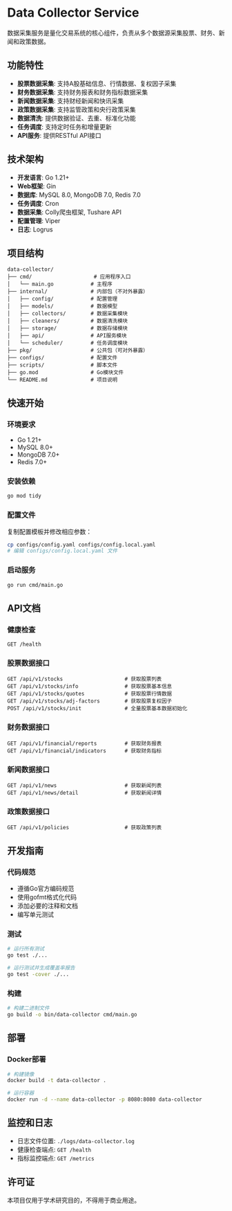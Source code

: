 # Data Collector Service

数据采集服务是量化交易系统的核心组件，负责从多个数据源采集股票、财务、新闻和政策数据。

## 功能特性

- **股票数据采集**: 支持A股基础信息、行情数据、复权因子采集
- **财务数据采集**: 支持财务报表和财务指标数据采集
- **新闻数据采集**: 支持财经新闻和快讯采集
- **政策数据采集**: 支持监管政策和央行政策采集
- **数据清洗**: 提供数据验证、去重、标准化功能
- **任务调度**: 支持定时任务和增量更新
- **API服务**: 提供RESTful API接口

## 技术架构

- **开发语言**: Go 1.21+
- **Web框架**: Gin
- **数据库**: MySQL 8.0, MongoDB 7.0, Redis 7.0
- **任务调度**: Cron
- **数据采集**: Colly爬虫框架, Tushare API
- **配置管理**: Viper
- **日志**: Logrus

## 项目结构

```
data-collector/
├── cmd/                    # 应用程序入口
│   └── main.go            # 主程序
├── internal/              # 内部包（不对外暴露）
│   ├── config/            # 配置管理
│   ├── models/            # 数据模型
│   ├── collectors/        # 数据采集模块
│   ├── cleaners/          # 数据清洗模块
│   ├── storage/           # 数据存储模块
│   ├── api/               # API服务模块
│   └── scheduler/         # 任务调度模块
├── pkg/                   # 公共包（可对外暴露）
├── configs/               # 配置文件
├── scripts/               # 脚本文件
├── go.mod                 # Go模块文件
└── README.md              # 项目说明
```

## 快速开始

### 环境要求

- Go 1.21+
- MySQL 8.0+
- MongoDB 7.0+
- Redis 7.0+

### 安装依赖

```bash
go mod tidy
```

### 配置文件

复制配置模板并修改相应参数：

```bash
cp configs/config.yaml configs/config.local.yaml
# 编辑 configs/config.local.yaml 文件
```

### 启动服务

```bash
go run cmd/main.go
```

## API文档

### 健康检查

```
GET /health
```

### 股票数据接口

```
GET /api/v1/stocks                    # 获取股票列表
GET /api/v1/stocks/info               # 获取股票基本信息
GET /api/v1/stocks/quotes             # 获取股票行情数据
GET /api/v1/stocks/adj-factors        # 获取股票复权因子
POST /api/v1/stocks/init              # 全量股票基本数据初始化
```

### 财务数据接口

```
GET /api/v1/financial/reports         # 获取财务报表
GET /api/v1/financial/indicators      # 获取财务指标
```

### 新闻数据接口

```
GET /api/v1/news                      # 获取新闻列表
GET /api/v1/news/detail               # 获取新闻详情
```

### 政策数据接口

```
GET /api/v1/policies                  # 获取政策列表
```

## 开发指南

### 代码规范

- 遵循Go官方编码规范
- 使用gofmt格式化代码
- 添加必要的注释和文档
- 编写单元测试

### 测试

```bash
# 运行所有测试
go test ./...

# 运行测试并生成覆盖率报告
go test -cover ./...
```

### 构建

```bash
# 构建二进制文件
go build -o bin/data-collector cmd/main.go
```

## 部署

### Docker部署

```bash
# 构建镜像
docker build -t data-collector .

# 运行容器
docker run -d --name data-collector -p 8080:8080 data-collector
```

## 监控和日志

- 日志文件位置: `./logs/data-collector.log`
- 健康检查端点: `GET /health`
- 指标监控端点: `GET /metrics`

## 许可证

本项目仅用于学术研究目的，不得用于商业用途。